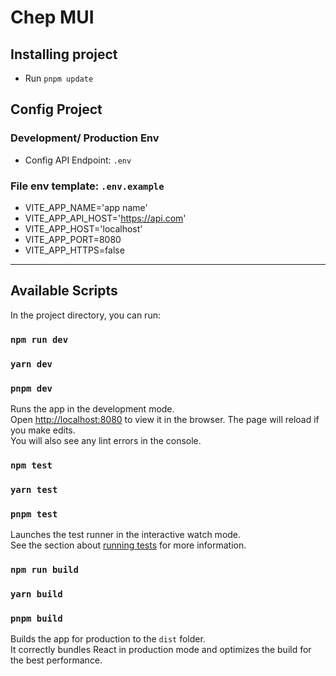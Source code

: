 # Chep MUI

## Installing project

-   Run `pnpm update`

## Config Project

### Development/ Production Env

-   Config API Endpoint: `.env`

### File env template: `.env.example`

-   VITE_APP_NAME='app name'
-   VITE_APP_API_HOST='https://api.com'
-   VITE_APP_HOST='localhost'
-   VITE_APP_PORT=8080
-   VITE_APP_HTTPS=false

---

## Available Scripts

In the project directory, you can run:

### `npm run dev`

### `yarn dev`

### `pnpm dev`

Runs the app in the development mode.\
Open [http://localhost:8080](http://localhost:8080) to view it in the browser.
The page will reload if you make edits.\
You will also see any lint errors in the console.

### `npm test`

### `yarn test`

### `pnpm test`

Launches the test runner in the interactive watch mode.\
See the section about [running tests](https://facebook.github.io/create-react-app/docs/running-tests) for more information.

### `npm run build`

### `yarn build`

### `pnpm build`

Builds the app for production to the `dist` folder.\
It correctly bundles React in production mode and optimizes the build for the best performance.
